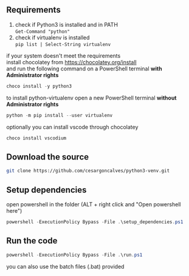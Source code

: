 ## Requirements

1. check if Python3 is installed and in PATH  
`Get-Command "python"`
2. check if virtualenv is installed  
`pip list | Select-String virtualenv`

if your system doesn't meet the requirements  
install chocolatey from https://chocolatey.org/install  
and run the following command on a PowerShell terminal **with Administrator rights**

```powershell
choco install -y python3
```

to install python-virtualenv open a new PowerShell terminal **without Administrator rights**

```powershell
python -m pip install --user virtualenv
```

optionally you can install vscode through chocolatey
```powershell
choco install vscodium
```

## Download the source

```bash
git clone https://github.com/cesargoncalves/python3-venv.git
```

## Setup dependencies

open powershell in the folder (ALT + right click and "Open powershell here")

```powershell
powershell -ExecutionPolicy Bypass -File .\setup_dependencies.ps1
```

## Run the code

```powershell
powershell -ExecutionPolicy Bypass -File .\run.ps1
```

you can also use the batch files (.bat) provided
